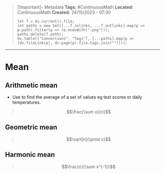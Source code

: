 > [!important]- Metadata
> **Tags:** #ContinuousMath 
> **Located:** ContinuousMath
> **Created:** 24/10/2023 - 07:30
> ```dataviewjs
> let f = dv.current().file;
> let paths = new Set([...f.inlinks, ...f.outlinks].map(p => p.path).filter(p => !p.endsWith(".png")));
> paths.delete(f.path);
> dv.table(["Connections", "Tags"], [...paths].map(p => [dv.fileLink(p), dv.page(p).file.tags.join("")]));
> ```

___
# Mean

## Arithmetic mean 
- Use  to find the average of a set of values eg test scores or daily temperatures.
>$$\frac{\sum x}{n}$$

## Geometric mean 
>$$\sqrt[n]{\prod x}$$


## Harmonic mean 
>$$\frac{n}{\sum x^{-1}}$$